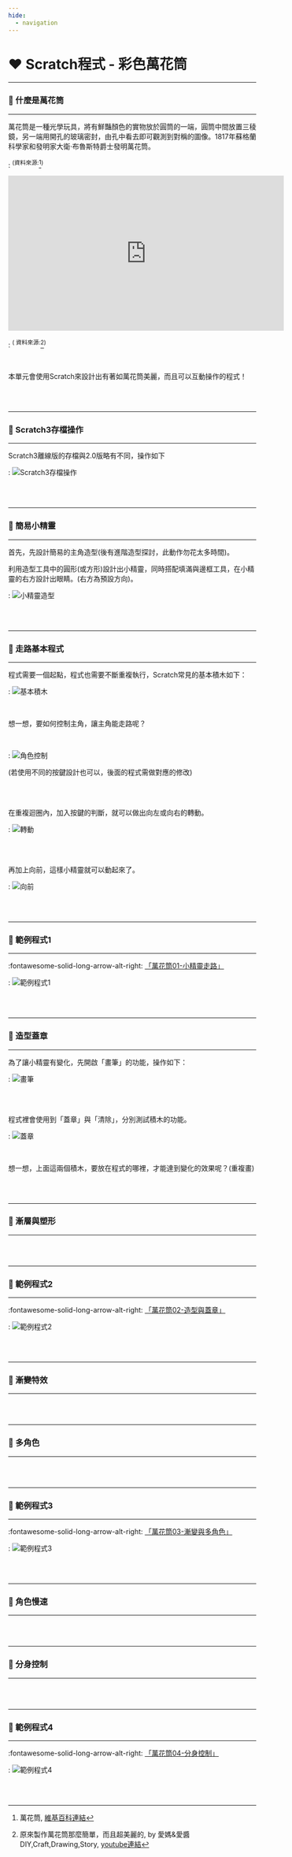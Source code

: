 ```yaml
---
hide:
  - navigation
---
```



# ❤️ Scratch程式 - 彩色萬花筒

-------------------------------

### 🔹 什麼是萬花筒 

----------------------------

萬花筒是一種光學玩具，將有鮮豔顏色的實物放於圓筒的一端，圓筒中間放置三稜鏡，另一端用開孔的玻璃密封，由孔中看去即可觀測到對稱的圖像。1817年蘇格蘭科學家和發明家大衛·布魯斯特爵士發明萬花筒。

: <sup>(資料來源:</sup>[^what_is_kaleidoscope]<sup>)</sup>

[^what_is_kaleidoscope]: 萬花筒, [維基百科連結](https://zh.wikipedia.org/zh-tw/%E8%90%AC%E8%8A%B1%E7%AD%92)


<iframe width="560" height="315" src="https://www.youtube.com/embed/27Cu1MOQC0Q" frameborder="0" allow="accelerometer; autoplay; encrypted-media; gyroscope; picture-in-picture" allowfullscreen></iframe>

: <sup>( 資料來源:</sup>[^kaleidoscope_diy]<sup>)</sup>

[^kaleidoscope_diy]:原來製作萬花筒那麼簡單，而且超美麗的, by 愛媽&愛醬DIY,Craft,Drawing,Story, [youtube連結](https://youtu.be/27Cu1MOQC0Q  ) 

<br/>

本單元會使用Scratch來設計出有著如萬花筒美麗，而且可以互動操作的程式！

<br/>
<br/>

-------------------------------

### 🔸 Scratch3存檔操作

----------------------------

Scratch3離線版的存檔與2.0版略有不同，操作如下


: ![Scratch3存檔操作](scratch3_save.png)

<br/>
<br/>

-------------------------------

### 🔸 簡易小精靈

----------------------------

首先，先設計簡易的主角造型(後有進階造型探討，此動作勿花太多時間)。

利用造型工具中的圓形(或方形)設計出小精靈，同時搭配填滿與邊框工具，在小精靈的右方設計出眼睛。(右方為預設方向)。


: ![小精靈造型](sprite.png)



<br/> <br/>

-------------------------------

### 🔸 走路基本程式 

----------------------------

程式需要一個起點，程式也需要不斷重複執行，Scratch常見的基本積木如下：

: ![基本積木](basic_blocks.png)

<br/>

想一想，要如何控制主角，讓主角能走路呢？

<br/>

: ![角色控制](control_design.png)

(若使用不同的按鍵設計也可以，後面的程式需做對應的修改)

<br/>
<br/>

在重複迴圈內，加入按鍵的判斷，就可以做出向左或向右的轉動。

: ![轉動](sprite_rotate.png)

<br/>
<br/>

再加上向前，這樣小精靈就可以動起來了。

: ![向前](sprite_forward.png)


<br/> <br/>

-------------------------------

### 📌 範例程式1  

----------------------------

:fontawesome-solid-long-arrow-alt-right: <a href="https://scratch.mit.edu/projects/740136407/editor/" target="_blank">「萬花筒01-小精靈走路」</a>

: ![範例程式1](snapshot1.jpg)

 

<br/> <br/>


-------------------------------

### 🔸 造型蓋章  

----------------------------

為了讓小精靈有變化，先開啟「畫筆」的功能，操作如下：

: ![畫筆](pen_add_on.png)

<br/><br/>

程式裡會使用到「蓋章」與「清除」，分別測試積木的功能。

: ![蓋章](stamp_and_clear.png)

<br/>

想一想，上面這兩個積木，要放在程式的哪裡，才能達到變化的效果呢？(重複畫)


<br/> <br/>



-------------------------------

### 🔸 漸層與塑形  

----------------------------


<br/> <br/>

-------------------------------

### 📌 範例程式2  

----------------------------

:fontawesome-solid-long-arrow-alt-right: <a href="https://scratch.mit.edu/projects/740136866/editor/" target="_blank">「萬花筒02-造型與蓋章」</a>

: ![範例程式2](snapshot2.jpg)


<br/> <br/>

-------------------------------

### 🔸 漸變特效  

----------------------------

<br/> <br/>


-------------------------------

### 🔸 多角色  

----------------------------

<br/> <br/>


-------------------------------

### 📌 範例程式3  

----------------------------

:fontawesome-solid-long-arrow-alt-right: <a href="https://scratch.mit.edu/projects/740137408/editor/" target="_blank">「萬花筒03-漸變與多角色」</a>

: ![範例程式3](snapshot3.jpg)


<br/> <br/>


-------------------------------

### 🔸 角色慢速  

----------------------------

<br/> <br/>


-------------------------------

### 🔸 分身控制  

----------------------------

<br/> <br/>

-------------------------------

### 📌 範例程式4  

----------------------------

:fontawesome-solid-long-arrow-alt-right: <a href="https://scratch.mit.edu/projects/740137703/editor/" target="_blank">「萬花筒04-分身控制」</a>

: ![範例程式4](snapshot4.jpg)



<br/> <br/>
